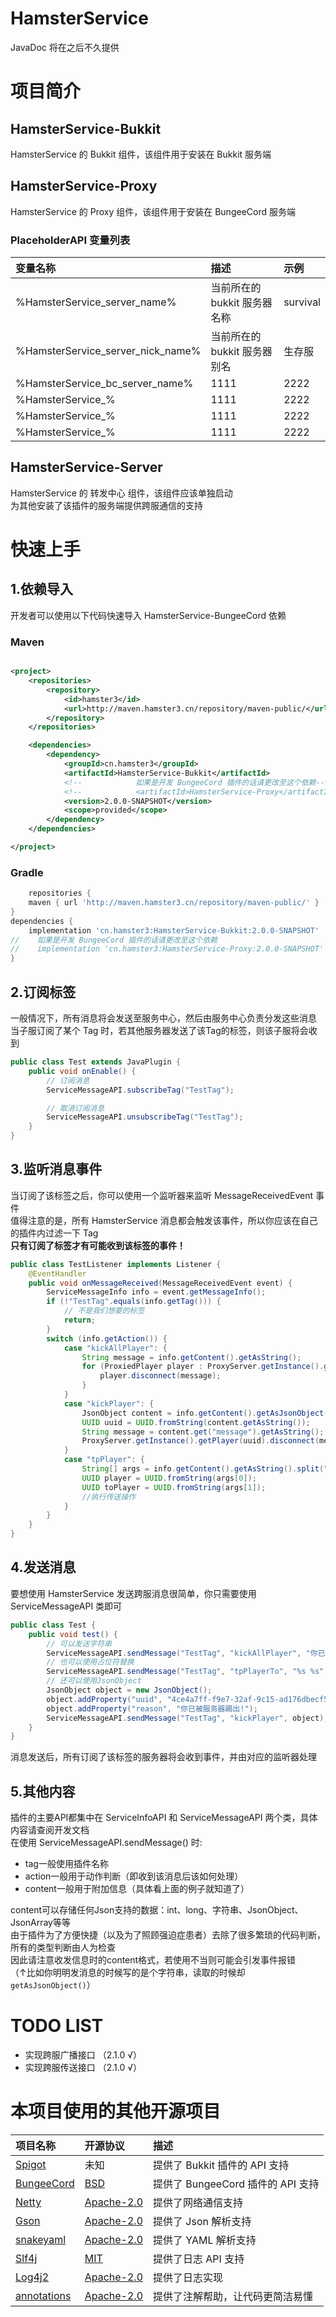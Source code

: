 # HamsterService

JavaDoc 将在之后不久提供

# 项目简介

## HamsterService-Bukkit

HamsterService 的 Bukkit 组件，该组件用于安装在 Bukkit 服务端

## HamsterService-Proxy

HamsterService 的 Proxy 组件，该组件用于安装在 BungeeCord 服务端

### PlaceholderAPI 变量列表

|变量名称|描述|示例|
|:---|:---|:---|
|%HamsterService_server_name%|当前所在的 bukkit 服务器名称|survival|
|%HamsterService_server_nick_name%|当前所在的 bukkit 服务器别名|生存服|
|%HamsterService_bc_server_name%|1111|2222|
|%HamsterService_%|1111|2222|
|%HamsterService_%|1111|2222|
|%HamsterService_%|1111|2222|

## HamsterService-Server

HamsterService 的 转发中心 组件，该组件应该单独启动  
为其他安装了该插件的服务端提供跨服通信的支持

# 快速上手

## 1.依赖导入

开发者可以使用以下代码快速导入 HamsterService-BungeeCord 依赖

### Maven

```xml

<project>
    <repositories>
        <repository>
            <id>hamster3</id>
            <url>http://maven.hamster3.cn/repository/maven-public/</url>
        </repository>
    </repositories>

    <dependencies>
        <dependency>
            <groupId>cn.hamster3</groupId>
            <artifactId>HamsterService-Bukkit</artifactId>
            <!--            如果是开发 BungeeCord 插件的话请更改至这个依赖-->
            <!--            <artifactId>HamsterService-Proxy</artifactId>-->
            <version>2.0.0-SNAPSHOT</version>
            <scope>provided</scope>
        </dependency>
    </dependencies>

</project>

```

### Gradle

```groovy
    repositories {
    maven { url 'http://maven.hamster3.cn/repository/maven-public/' }
}
dependencies {
    implementation 'cn.hamster3:HamsterService-Bukkit:2.0.0-SNAPSHOT'
//    如果是开发 BungeeCord 插件的话请更改至这个依赖
//    implementation 'cn.hamster3:HamsterService-Proxy:2.0.0-SNAPSHOT'
}

```

## 2.订阅标签

一般情况下，所有消息将会发送至服务中心，然后由服务中心负责分发这些消息  
当子服订阅了某个 Tag 时，若其他服务器发送了该Tag的标签，则该子服将会收到

```java
public class Test extends JavaPlugin {
    public void onEnable() {
        // 订阅消息
        ServiceMessageAPI.subscribeTag("TestTag");

        // 取消订阅消息
        ServiceMessageAPI.unsubscribeTag("TestTag");
    }
}

```

## 3.监听消息事件

当订阅了该标签之后，你可以使用一个监听器来监听 MessageReceivedEvent 事件  
值得注意的是，所有 HamsterService 消息都会触发该事件，所以你应该在自己的插件内过滤一下 Tag  
**只有订阅了标签才有可能收到该标签的事件！**

```java
public class TestListener implements Listener {
    @EventHandler
    public void onMessageReceived(MessageReceivedEvent event) {
        ServiceMessageInfo info = event.getMessageInfo();
        if (!"TestTag".equals(info.getTag())) {
            // 不是我们想要的标签
            return;
        }
        switch (info.getAction()) {
            case "kickAllPlayer": {
                String message = info.getContent().getAsString();
                for (ProxiedPlayer player : ProxyServer.getInstance().getPlayers()) {
                    player.disconnect(message);
                }
            }
            case "kickPlayer": {
                JsonObject content = info.getContent().getAsJsonObject();
                UUID uuid = UUID.fromString(content.getAsString());
                String message = content.get("message").getAsString();
                ProxyServer.getInstance().getPlayer(uuid).disconnect(message);
            }
            case "tpPlayer": {
                String[] args = info.getContent().getAsString().split(" ");
                UUID player = UUID.fromString(args[0]);
                UUID toPlayer = UUID.fromString(args[1]);
                //执行传送操作
            }
        }
    }
}

```

## 4.发送消息

要想使用 HamsterService 发送跨服消息很简单，你只需要使用 ServiceMessageAPI 类即可

```java
public class Test {
    public void test() {
        // 可以发送字符串
        ServiceMessageAPI.sendMessage("TestTag", "kickAllPlayer", "你已被服务器踢出!");
        // 也可以使用占位符替换
        ServiceMessageAPI.sendMessage("TestTag", "tpPlayerTo", "%s %s", "PlayerA", "PlayerB");
        // 还可以使用JsonObject
        JsonObject object = new JsonObject();
        object.addProperty("uuid", "4ce4a7ff-f9e7-32af-9c15-ad176dbecf5a");
        object.addProperty("reason", "你已被服务器踢出!");
        ServiceMessageAPI.sendMessage("TestTag", "kickPlayer", object);
    }
}

```

消息发送后，所有订阅了该标签的服务器将会收到事件，并由对应的监听器处理

## 5.其他内容

插件的主要API都集中在 ServiceInfoAPI 和 ServiceMessageAPI 两个类，具体内容请查阅开发文档  
在使用 ServiceMessageAPI.sendMessage() 时:

- tag一般使用插件名称
- action一般用于动作判断（即收到该消息后该如何处理）
- content一般用于附加信息（具体看上面的例子就知道了）

content可以存储任何Json支持的数据：int、long、字符串、JsonObject、JsonArray等等  
由于插件为了方便快捷（以及为了照顾强迫症患者）去除了很多繁琐的代码判断，所有的类型判断由人为检查  
因此请注意收发信息时的content格式，若使用不当则可能会引发事件报错  
（↑比如你明明发消息的时候写的是个字符串，读取的时候却`getAsJsonObject()`）

# TODO LIST

- 实现跨服广播接口 （2.1.0 √）
- 实现跨服传送接口 （2.1.0 √）

# 本项目使用的其他开源项目

| 项目名称                                                     | 开源协议                                                                            | 描述                              |
| :----------------------------------------------------------- | :---------------------------------------------------------------------------------- | :-------------------------------- |
| [Spigot](https://www.spigotmc.org/)                          | 未知                                                                                | 提供了 Bukkit 插件的 API 支持     |
| [BungeeCord](https://github.com/SpigotMC/BungeeCord)         | [BSD](https://github.com/SpigotMC/BungeeCord/blob/master/LICENSE)                   | 提供了 BungeeCord 插件的 API 支持 |
| [Netty](https://github.com/netty/netty)                      | [Apache-2.0](https://github.com/netty/netty/blob/4.1/LICENSE.txt)                   | 提供了网络通信支持                |
| [Gson](https://github.com/google/gson)                       | [Apache-2.0](https://github.com/google/gson/blob/master/LICENSE)                    | 提供了 Json 解析支持              |
| [snakeyaml](https://bitbucket.org/asomov/snakeyaml)          | [Apache-2.0](https://bitbucket.org/asomov/snakeyaml/src/master/LICENSE.txt)         | 提供了 YAML 解析支持              |
| [Slf4j](http://www.slf4j.org/)                               | [MIT](http://www.slf4j.org/license.html)                                            | 提供了日志 API 支持               |
| [Log4j2](http://logging.apache.org/log4j/2.x/)               | [Apache-2.0](http://logging.apache.org/log4j/2.x/license.html)                      | 提供了日志实现                    |
| [annotations](https://github.com/JetBrains/java-annotations) | [Apache-2.0](https://github.com/JetBrains/java-annotations/blob/master/LICENSE.txt) | 提供了注解帮助，让代码更简洁易懂  |

